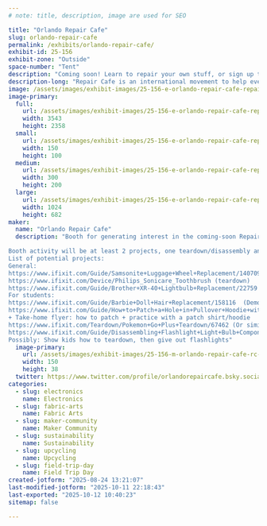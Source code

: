 ```yaml
---
# note: title, description, image are used for SEO

title: "Orlando Repair Cafe"
slug: orlando-repair-cafe
permalink: /exhibits/orlando-repair-cafe/
exhibit-id: 25-156
exhibit-zone: "Outside"
space-number: "Tent"
description: "Coming soon! Learn to repair your own stuff, or sign up to volunteer and help others learn!"
description-long: "Repair Cafe is an international movement to help everyday people repair their own stuff. Come help us create a community space where everyone in Orlando can get free access to tools, knowledge and help to repair just about anything. We'll be showing off a few household repairs and projects that anyone can do"
image: /assets/images/exhibit-images/25-156-e-orlando-repair-cafe-repair-togheter-300x200.jpg
image-primary: 
  full:
    url: /assets/images/exhibit-images/25-156-e-orlando-repair-cafe-repair-togheter-full.jpg
    width: 3543
    height: 2358
  small:
    url: /assets/images/exhibit-images/25-156-e-orlando-repair-cafe-repair-togheter-150x100.jpg
    width: 150
    height: 100
  medium:
    url: /assets/images/exhibit-images/25-156-e-orlando-repair-cafe-repair-togheter-300x200.jpg
    width: 300
    height: 200
  large:
    url: /assets/images/exhibit-images/25-156-e-orlando-repair-cafe-repair-togheter-1024x682.jpg
    width: 1024
    height: 682
maker: 
  name: "Orlando Repair Cafe"
  description: "Booth for generating interest in the coming-soon Repair Cafe! Flyers, signup information, information for potential volunteers, and a few small repair projects. We'd love to be placed next to the teardown group if possible!

Booth activity will be at least 2 projects, one teardown/disassembly and one repair demonstration
List of potential projects:
General:
https://www.ifixit.com/Guide/Samsonite+Luggage+Wheel+Replacement/140709 (demo)
https://www.ifixit.com/Device/Philips_Sonicare_Toothbrush (teardown)
https://www.ifixit.com/Guide/Brother+XR-40+Lightbulb+Replacement/22759 (teardown/demo)
For students:
https://www.ifixit.com/Guide/Barbie+Doll+Hair+Replacement/158116  (Demo)
https://www.ifixit.com/Guide/How+to+Patch+a+Hole+in+Pullover+Hoodie+with+Fabric/179544 (demo)
+ Take-home flyer: how to patch + practice with a patch shirt/hoodie
https://www.ifixit.com/Teardown/Pokemon+Go+Plus+Teardown/67462 (Or similar small electronic teardown)
https://www.ifixit.com/Guide/Disassembling+Flashlight+Light+Bulb+Components/22820 
Possibly: Show kids how to teardown, then give out flashlights"
  image-primary:
    url: /assets/images/exhibit-images/25-156-m-orlando-repair-cafe-rc-blueorange-300x75.jpg
    width: 150
    height: 38
  twitter: https://www.twitter.com/profile/orlandorepaircafe.bsky.social
categories: 
  - slug: electronics
    name: Electronics
  - slug: fabric-arts
    name: Fabric Arts
  - slug: maker-community
    name: Maker Community
  - slug: sustainability
    name: Sustainability
  - slug: upcycling
    name: Upcycling
  - slug: field-trip-day
    name: Field Trip Day
created-jotform: "2025-08-24 13:21:07"
last-modified-jotform: "2025-10-11 22:18:43"
last-exported: "2025-10-12 10:40:23"
sitemap: false

---
```

